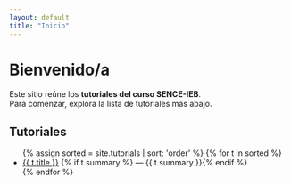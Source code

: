 ```yaml
---
layout: default
title: "Inicio"
---
```


# Bienvenido/a

Este sitio reúne los **tutoriales del curso SENCE-IEB**.  
Para comenzar, explora la lista de tutoriales más abajo.

## Tutoriales
<ul>
{% assign sorted = site.tutorials | sort: 'order' %}
{% for t in sorted %}
  <li>
    <a href="{{ t.url | relative_url }}">{{ t.title }}</a>
    {% if t.summary %} — {{ t.summary }}{% endif %}
  </li>
{% endfor %}
</ul>
